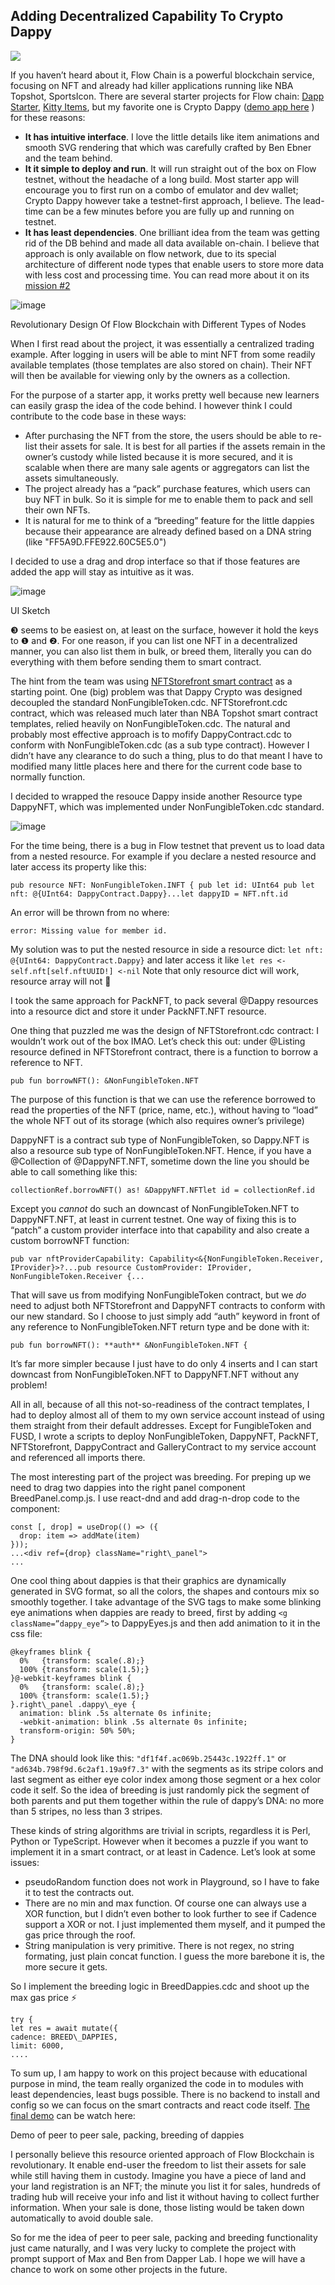 ## Adding Decentralized Capability To Crypto Dappy

![](https://miro.medium.com/max/1230/0*lIs7FOBwwaIX5WQS.png)

If you haven’t heard about it, Flow Chain is a powerful blockchain service, focusing on NFT and already had killer applications running like NBA Topshot, SportsIcon. There are several starter projects for Flow chain: [Dapp Starter](https://dappstarter.decentology.com/), [Kitty Items](https://github.com/dapperlabs/kitty-items), but my favorite one is Crypto Dappy ([demo app here](https://demo.cryptodappy.com/) ) for these reasons:

*   **It has intuitive interface**. I love the little details like item animations and smooth SVG rendering that which was carefully crafted by Ben Ebner and the team behind.
*   **It it simple to deploy and run**. It will run straight out of the box on Flow testnet, without the headache of a long build. Most starter app will encourage you to first run on a combo of emulator and dev wallet; Crypto Dappy however take a testnet-first approach, I believe. The lead-time can be a few minutes before you are fully up and running on testnet.
*   **It has least dependencies**. One brilliant idea from the team was getting rid of the DB behind and made all data available on-chain. I believe that approach is only available on flow network, due to its special architecture of different node types that enable users to store more data with less cost and processing time. You can read more about it on its [mission #2](https://www.cryptodappy.com/missions/mission-2)

![image](https://user-images.githubusercontent.com/2296203/140015065-25d115ee-ae08-440d-bf57-b32c56a55922.png)

Revolutionary Design Of Flow Blockchain with Different Types of Nodes

When I first read about the project, it was essentially a centralized trading example. After logging in users will be able to mint NFT from some readily available templates (those templates are also stored on chain). Their NFT will then be available for viewing only by the owners as a collection.

For the purpose of a starter app, it works pretty well because new learners can easily grasp the idea of the code behind. I however think I could contribute to the code base in these ways:

*   After purchasing the NFT from the store, the users should be able to re-list their assets for sale. It is best for all parties if the assets remain in the owner’s custody while listed because it is more secured, and it is scalable when there are many sale agents or aggregators can list the assets simultaneously.
*   The project already has a “pack” purchase features, which users can buy NFT in bulk. So it is simple for me to enable them to pack and sell their own NFTs.
*   It is natural for me to think of a “breeding” feature for the little dappies because their appearance are already defined based on a DNA string (like "FF5A9D.FFE922.60C5E5.0")

I decided to use a drag and drop interface so that if those features are added the app will stay as intuitive as it was.

![image](https://user-images.githubusercontent.com/2296203/140015120-e7a12ec9-12c3-48a0-add3-85978bec11c0.png)


UI Sketch

❸ seems to be easiest on, at least on the surface, however it hold the keys to ❶ and ❷. For one reason, if you can list one NFT in a decentralized manner, you can also list them in bulk, or breed them, literally you can do everything with them before sending them to smart contract.

The hint from the team was using [NFTStorefront smart contract](https://github.com/onflow/nft-storefront/) as a starting point. One (big) problem was that Dappy Crypto was designed decoupled the standard NonFungibleToken.cdc. NFTStorefront.cdc contract, which was released much later than NBA Topshot smart contract templates, relied heavily on NonFungibleToken.cdc. The natural and probably most effective approach is to mofify DappyContract.cdc to conform with NonFungibleToken.cdc (as a sub type contract). However I didn’t have any clearance to do such a thing, plus to do that meant I have to modified many little places here and there for the current code base to normally function.

I decided to wrapped the resouce Dappy inside another Resource type DappyNFT, which was implemented under NonFungibleToken.cdc standard.

![image](https://user-images.githubusercontent.com/2296203/140015171-d12411a4-6212-43e7-9096-a6f297ac3f9a.png)


For the time being, there is a bug in Flow testnet that prevent us to load data from a nested resource. For example if you declare a nested resource and later access its property like this:

```
pub resource NFT: NonFungibleToken.INFT { pub let id: UInt64 pub let nft: @{UInt64: DappyContract.Dappy}...let dappyID = NFT.nft.id
```

An error will be thrown from no where:

```
error: Missing value for member id.
```

My solution was to put the nested resource in side a resource dict: `let nft: @{UInt64: DappyContract.Dappy}` and later access it like `let res <- self.nft[self.nftUUID!] <-nil` Note that only resource dict will work, resource array will not 🤔

I took the same approach for PackNFT, to pack several @Dappy resources into a resource dict and store it under PackNFT.NFT resource.

One thing that puzzled me was the design of NFTStorefront.cdc contract: I wouldn’t work out of the box IMAO. Let’s check this out: under @Listing resource defined in NFTStorefront contract, there is a function to borrow a reference to NFT.

```
pub fun borrowNFT(): &NonFungibleToken.NFT
```

The purpose of this function is that we can use the reference borrowed to read the properties of the NFT (price, name, etc.), without having to “load” the whole NFT out of its storage (which also requires owner’s privilege)

DappyNFT is a contract sub type of NonFungibleToken, so Dappy.NFT is also a resource sub type of NonFungibleToken.NFT. Hence, if you have a @Collection of @DappyNFT.NFT, sometime down the line you should be able to call something like this:

```
collectionRef.borrowNFT() as! &DappyNFT.NFTlet id = collectionRef.id
```

Except you _cannot_ do such an downcast of NonFungibleToken.NFT to DappyNFT.NFT, at least in current testnet. One way of fixing this is to “patch” a custom provider interface into that capability and also create a custom borrowNFT function:

```
pub var nftProviderCapability: Capability<&{NonFungibleToken.Receiver, IProvider}>?...pub resource CustomProvider: IProvider, NonFungibleToken.Receiver {...
```

That will save us from modifying NonFungibleToken contract, but we _do_ need to adjust both NFTStorefront and DappyNFT contracts to conform with our new standard. So I choose to just simply add “auth” keyword in front of any reference to NonFungibleToken.NFT return type and be done with it:

```
pub fun borrowNFT(): **auth** &NonFungibleToken.NFT {
```

It’s far more simpler because I just have to do only 4 inserts and I can start downcast from NonFungibleToken.NFT to DappyNFT.NFT without any problem!

All in all, because of all this not-so-readiness of the contract templates, I had to deploy almost all of them to my own service account instead of using them straight from their default addresses. Except for FungibleToken and FUSD, I wrote a scripts to deploy NonFungibleToken, DappyNFT, PackNFT, NFTStorefront, DappyContract and GalleryContract to my service account and referenced all imports there.

The most interesting part of the project was breeding. For preping up we need to drag two dappies into the right panel component BreedPanel.comp.js. I use react-dnd and add drag-n-drop code to the component:

```
const [, drop] = useDrop(() => ({  
  drop: item => addMate(item)  
}));  
...<div ref={drop} className="right\_panel">  
...
```

One cool thing about dappies is that their graphics are dynamically generated in SVG format, so all the colors, the shapes and contours mix so smoothly together. I take advantage of the SVG tags to make some blinking eye animations when dappies are ready to breed, first by adding `<g className=”dappy_eye”>` to DappyEyes.js and then add animation to it in the css file:

```
@keyframes blink {  
  0%   {transform: scale(.8);}  
  100% {transform: scale(1.5);}  
}@-webkit-keyframes blink {  
  0%   {transform: scale(.8);}  
  100% {transform: scale(1.5);}  
}.right\_panel .dappy\_eye {  
  animation: blink .5s alternate 0s infinite;  
  -webkit-animation: blink .5s alternate 0s infinite;  
  transform-origin: 50% 50%;  
}
```

The DNA should look like this: `"df1f4f.ac069b.25443c.1922ff.1"` or `"ad634b.798f9d.6c2af1.19a9f7.3"` with the segments as its stripe colors and last segment as either eye color index among those segment or a hex color code it self. So the idea of breeding is just randomly pick the segment of both parents and put them together within the rule of dappy’s DNA: no more than 5 stripes, no less than 3 stripes.

These kinds of string algorithms are trivial in scripts, regardless it is Perl, Python or TypeScript. However when it becomes a puzzle if you want to implement it in a smart contract, or at least in Cadence. Let’s look at some issues:

*   pseudoRandom function does not work in Playground, so I have to fake it to test the contracts out.
*   There are no min and max function. Of course one can always use a XOR function, but I didn’t even bother to look further to see if Cadence support a XOR or not. I just implemented them myself, and it pumped the gas price through the roof.
*   String manipulation is very primitive. There is not regex, no string formating, just plain concat function. I guess the more barebone it is, the more secure it gets.

So I implement the breeding logic in BreedDappies.cdc and shoot up the max gas price ⚡

```
try {  
let res = await mutate({  
cadence: BREED\_DAPPIES,  
limit: 6000,  
....
```

To sum up, I am happy to work on this project because with educational purpose in mind, the team really organized the code in to modules with least dependencies, least bugs possible. There is no backend to install and config so we can focus on the smart contracts and react code itself. [The final demo](https://www.youtube.com/watch?v=Udsn45p7gRE) can be watch here:

Demo of peer to peer sale, packing, breeding of dappies

I personally believe this resource oriented approach of Flow Blockchain is revolutionary. It enable end-user the freedom to list their assets for sale while still having them in custody. Imagine you have a piece of land and your land registration is an NFT; the minute you list it for sales, hundreds of trading hub will receive your info and list it without having to collect further information. When your sale is done, those listing would be taken down automatically to avoid double sale.

So for me the idea of peer to peer sale, packing and breeding functionality just came naturally, and I was very lucky to complete the project with prompt support of Max and Ben from Dapper Lab. I hope we will have a chance to work on some other projects in the future.
